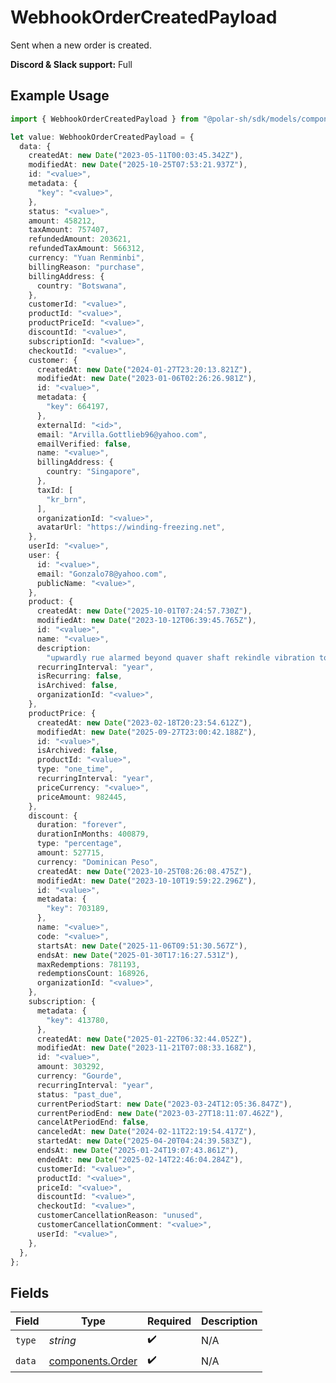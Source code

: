 # WebhookOrderCreatedPayload

Sent when a new order is created.

**Discord & Slack support:** Full

## Example Usage

```typescript
import { WebhookOrderCreatedPayload } from "@polar-sh/sdk/models/components/webhookordercreatedpayload.js";

let value: WebhookOrderCreatedPayload = {
  data: {
    createdAt: new Date("2023-05-11T00:03:45.342Z"),
    modifiedAt: new Date("2025-10-25T07:53:21.937Z"),
    id: "<value>",
    metadata: {
      "key": "<value>",
    },
    status: "<value>",
    amount: 458212,
    taxAmount: 757407,
    refundedAmount: 203621,
    refundedTaxAmount: 566312,
    currency: "Yuan Renminbi",
    billingReason: "purchase",
    billingAddress: {
      country: "Botswana",
    },
    customerId: "<value>",
    productId: "<value>",
    productPriceId: "<value>",
    discountId: "<value>",
    subscriptionId: "<value>",
    checkoutId: "<value>",
    customer: {
      createdAt: new Date("2024-01-27T23:20:13.821Z"),
      modifiedAt: new Date("2023-01-06T02:26:26.981Z"),
      id: "<value>",
      metadata: {
        "key": 664197,
      },
      externalId: "<id>",
      email: "Arvilla.Gottlieb96@yahoo.com",
      emailVerified: false,
      name: "<value>",
      billingAddress: {
        country: "Singapore",
      },
      taxId: [
        "kr_brn",
      ],
      organizationId: "<value>",
      avatarUrl: "https://winding-freezing.net",
    },
    userId: "<value>",
    user: {
      id: "<value>",
      email: "Gonzalo78@yahoo.com",
      publicName: "<value>",
    },
    product: {
      createdAt: new Date("2025-10-01T07:24:57.730Z"),
      modifiedAt: new Date("2023-10-12T06:39:45.765Z"),
      id: "<value>",
      name: "<value>",
      description:
        "upwardly rue alarmed beyond quaver shaft rekindle vibration tomorrow",
      recurringInterval: "year",
      isRecurring: false,
      isArchived: false,
      organizationId: "<value>",
    },
    productPrice: {
      createdAt: new Date("2023-02-18T20:23:54.612Z"),
      modifiedAt: new Date("2025-09-27T23:00:42.188Z"),
      id: "<value>",
      isArchived: false,
      productId: "<value>",
      type: "one_time",
      recurringInterval: "year",
      priceCurrency: "<value>",
      priceAmount: 982445,
    },
    discount: {
      duration: "forever",
      durationInMonths: 400879,
      type: "percentage",
      amount: 527715,
      currency: "Dominican Peso",
      createdAt: new Date("2023-10-25T08:26:08.475Z"),
      modifiedAt: new Date("2023-10-10T19:59:22.296Z"),
      id: "<value>",
      metadata: {
        "key": 703189,
      },
      name: "<value>",
      code: "<value>",
      startsAt: new Date("2025-11-06T09:51:30.567Z"),
      endsAt: new Date("2025-01-30T17:16:27.531Z"),
      maxRedemptions: 781193,
      redemptionsCount: 168926,
      organizationId: "<value>",
    },
    subscription: {
      metadata: {
        "key": 413780,
      },
      createdAt: new Date("2025-01-22T06:32:44.052Z"),
      modifiedAt: new Date("2023-11-21T07:08:33.168Z"),
      id: "<value>",
      amount: 303292,
      currency: "Gourde",
      recurringInterval: "year",
      status: "past_due",
      currentPeriodStart: new Date("2023-03-24T12:05:36.847Z"),
      currentPeriodEnd: new Date("2023-03-27T18:11:07.462Z"),
      cancelAtPeriodEnd: false,
      canceledAt: new Date("2024-02-11T22:19:54.417Z"),
      startedAt: new Date("2025-04-20T04:24:39.583Z"),
      endsAt: new Date("2025-01-24T19:07:43.861Z"),
      endedAt: new Date("2025-02-14T22:46:04.284Z"),
      customerId: "<value>",
      productId: "<value>",
      priceId: "<value>",
      discountId: "<value>",
      checkoutId: "<value>",
      customerCancellationReason: "unused",
      customerCancellationComment: "<value>",
      userId: "<value>",
    },
  },
};
```

## Fields

| Field                                                | Type                                                 | Required                                             | Description                                          |
| ---------------------------------------------------- | ---------------------------------------------------- | ---------------------------------------------------- | ---------------------------------------------------- |
| `type`                                               | *string*                                             | :heavy_check_mark:                                   | N/A                                                  |
| `data`                                               | [components.Order](../../models/components/order.md) | :heavy_check_mark:                                   | N/A                                                  |
